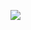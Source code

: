 <p align="left">
  <img src="https://api.boot.dev/v1/users/public/d7c0b5b8-b225-4772-acc7-935a7cfccc6a/thumbnail" >
</p>
